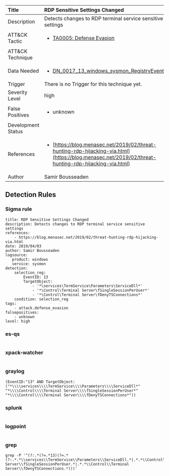 | Title                | RDP Sensitive Settings Changed                                                                                                                                                 |
|:---------------------|:------------------------------------------------------------------------------------------------------------------------------------------------------------|
| Description          | Detects changes to RDP terminal service sensitive settings                                                                                                                                           |
| ATT&amp;CK Tactic    | <ul><li>[TA0005: Defense Evasion](https://attack.mitre.org/tactics/TA0005)</li></ul>  |
| ATT&amp;CK Technique | <ul></ul>                             |
| Data Needed          | <ul><li>[DN_0017_13_windows_sysmon_RegistryEvent](../Data_Needed/DN_0017_13_windows_sysmon_RegistryEvent.md)</li></ul>                                                         |
| Trigger              |  There is no Trigger for this technique yet.  |
| Severity Level       | high                                                                                                                                                 |
| False Positives      | <ul><li>unknown</li></ul>                                                                  |
| Development Status   |                                                                                                                                                 |
| References           | <ul><li>[https://blog.menasec.net/2019/02/threat-hunting-rdp-hijacking-via.html](https://blog.menasec.net/2019/02/threat-hunting-rdp-hijacking-via.html)</li></ul>                                                          |
| Author               | Samir Bousseaden                                                                                                                                                |


## Detection Rules

### Sigma rule

```
title: RDP Sensitive Settings Changed
description: Detects changes to RDP terminal service sensitive settings
references:
    - https://blog.menasec.net/2019/02/threat-hunting-rdp-hijacking-via.html
date: 2019/04/03
author: Samir Bousseaden
logsource:
   product: windows
   service: sysmon
detection:
    selection_reg:
        EventID: 13 
        TargetObject: 
            - '*\services\TermService\Parameters\ServiceDll*'
            - '*\Control\Terminal Server\fSingleSessionPerUser*'
            - '*\Control\Terminal Server\fDenyTSConnections*'
    condition: selection_reg
tags:
    - attack.defense_evasion
falsepositives:
    - unknown
level: high

```





### es-qs
    
```

```


### xpack-watcher
    
```

```


### graylog
    
```
(EventID:"13" AND TargetObject:("*\\\\services\\\\TermService\\\\Parameters\\\\ServiceDll*" "*\\\\Control\\\\Terminal Server\\\\fSingleSessionPerUser*" "*\\\\Control\\\\Terminal Server\\\\fDenyTSConnections*"))
```


### splunk
    
```

```


### logpoint
    
```

```


### grep
    
```
grep -P '^(?:.*(?=.*13)(?=.*(?:.*.*\\services\\TermService\\Parameters\\ServiceDll.*|.*.*\\Control\\Terminal Server\\fSingleSessionPerUser.*|.*.*\\Control\\Terminal Server\\fDenyTSConnections.*)))'
```



